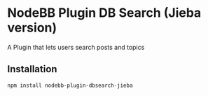 # NodeBB Plugin DB Search (Jieba version)

A Plugin that lets users search posts and topics

## Installation

    npm install nodebb-plugin-dbsearch-jieba



